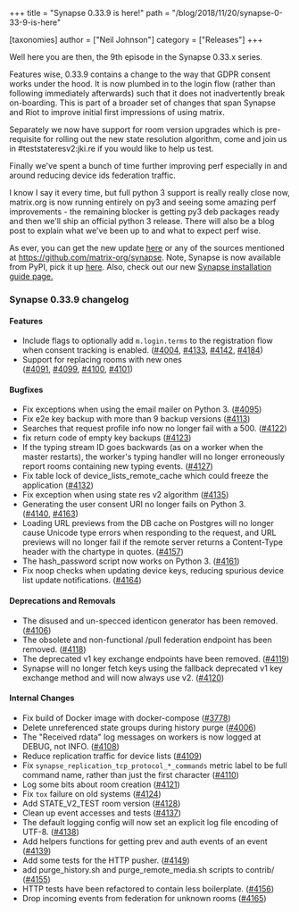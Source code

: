 +++
title = "Synapse 0.33.9 is here!"
path = "/blog/2018/11/20/synapse-0-33-9-is-here"

[taxonomies]
author = ["Neil Johnson"]
category = ["Releases"]
+++

Well here you are then, the 9th episode in the Synapse 0.33.x series.

Features wise, 0.33.9 contains a change to the way that GDPR consent works under the hood. It is now plumbed in to the login flow (rather than following immediately afterwards) such that it does not inadvertently break on-boarding. This is part of a broader set of changes that span Synapse and Riot to improve initial first impressions of using matrix.

Separately we now have support for room version upgrades which is pre-requisite for rolling out the new state resolution algorithm, come and join us in #teststateresv2:jki.re if you would like to help us test.

Finally we've spent a bunch of time further improving perf especially in and around reducing device ids federation traffic.

I know I say it every time, but full python 3 support is really really close now, matrix.org is now running entirely on py3 and seeing some amazing perf improvements - the remaining blocker is getting py3 deb packages ready and then we'll ship an official python 3 release. There will also be a blog post to explain what we've been up to and what to expect perf wise.

As ever, you can get the new update <a href="https://github.com/matrix-org/synapse/releases/tag/v0.33.9">here</a> or any of the sources mentioned at <a href="https://github.com/matrix-org/synapse">https://github.com/matrix-org/synapse</a>. Note, Synapse is now available from PyPI, pick it up <a href="https://pypi.org/project/matrix-synapse/">here</a>. Also, check out our new <a href="/docs/guides/installing-synapse">Synapse installation guide page.</a>
&nbsp;
<h3>Synapse 0.33.9 changelog</h3>
<h4>Features</h4>
<ul>
 	<li>Include flags to optionally add <code>m.login.terms</code> to the registration flow when consent tracking is enabled. (<a href="https://github.com/matrix-org/synapse/issues/4004" data-hovercard-type="pull_request" data-hovercard-url="/matrix-org/synapse/pull/4004/hovercard" aria-describedby="hovercard-aria-description">#4004</a>, <a href="https://github.com/matrix-org/synapse/issues/4133" data-hovercard-type="pull_request" data-hovercard-url="/matrix-org/synapse/pull/4133/hovercard" aria-describedby="hovercard-aria-description">#4133</a>, <a href="https://github.com/matrix-org/synapse/issues/4142" data-hovercard-type="pull_request" data-hovercard-url="/matrix-org/synapse/pull/4142/hovercard" aria-describedby="hovercard-aria-description">#4142</a>, <a href="https://github.com/matrix-org/synapse/issues/4184" data-hovercard-type="pull_request" data-hovercard-url="/matrix-org/synapse/pull/4184/hovercard" aria-describedby="hovercard-aria-description">#4184</a>)</li>
 	<li>Support for replacing rooms with new ones (<a href="https://github.com/matrix-org/synapse/issues/4091" data-hovercard-type="pull_request" data-hovercard-url="/matrix-org/synapse/pull/4091/hovercard" aria-describedby="hovercard-aria-description">#4091</a>, <a href="https://github.com/matrix-org/synapse/issues/4099" data-hovercard-type="pull_request" data-hovercard-url="/matrix-org/synapse/pull/4099/hovercard" aria-describedby="hovercard-aria-description">#4099</a>, <a href="https://github.com/matrix-org/synapse/issues/4100" data-hovercard-type="pull_request" data-hovercard-url="/matrix-org/synapse/pull/4100/hovercard" aria-describedby="hovercard-aria-description">#4100</a>, <a href="https://github.com/matrix-org/synapse/issues/4101" data-hovercard-type="pull_request" data-hovercard-url="/matrix-org/synapse/pull/4101/hovercard" aria-describedby="hovercard-aria-description">#4101</a>)</li>
</ul>
<h4>Bugfixes</h4>
<ul>
 	<li>Fix exceptions when using the email mailer on Python 3. (<a href="https://github.com/matrix-org/synapse/issues/4095" data-hovercard-type="pull_request" data-hovercard-url="/matrix-org/synapse/pull/4095/hovercard" aria-describedby="hovercard-aria-description">#4095</a>)</li>
 	<li>Fix e2e key backup with more than 9 backup versions (<a href="https://github.com/matrix-org/synapse/issues/4113" data-hovercard-type="pull_request" data-hovercard-url="/matrix-org/synapse/pull/4113/hovercard" aria-describedby="hovercard-aria-description">#4113</a>)</li>
 	<li>Searches that request profile info now no longer fail with a 500. (<a href="https://github.com/matrix-org/synapse/issues/4122" data-hovercard-type="pull_request" data-hovercard-url="/matrix-org/synapse/pull/4122/hovercard" aria-describedby="hovercard-aria-description">#4122</a>)</li>
 	<li>fix return code of empty key backups (<a href="https://github.com/matrix-org/synapse/issues/4123" data-hovercard-type="pull_request" data-hovercard-url="/matrix-org/synapse/pull/4123/hovercard" aria-describedby="hovercard-aria-description">#4123</a>)</li>
 	<li>If the typing stream ID goes backwards (as on a worker when the master restarts), the worker's typing handler will no longer erroneously report rooms containing new typing events. (<a href="https://github.com/matrix-org/synapse/issues/4127" data-hovercard-type="pull_request" data-hovercard-url="/matrix-org/synapse/pull/4127/hovercard" aria-describedby="hovercard-aria-description">#4127</a>)</li>
 	<li>Fix table lock of device_lists_remote_cache which could freeze the application (<a href="https://github.com/matrix-org/synapse/issues/4132" data-hovercard-type="pull_request" data-hovercard-url="/matrix-org/synapse/pull/4132/hovercard" aria-describedby="hovercard-aria-description">#4132</a>)</li>
 	<li>Fix exception when using state res v2 algorithm (<a href="https://github.com/matrix-org/synapse/issues/4135" data-hovercard-type="pull_request" data-hovercard-url="/matrix-org/synapse/pull/4135/hovercard" aria-describedby="hovercard-aria-description">#4135</a>)</li>
 	<li>Generating the user consent URI no longer fails on Python 3. (<a href="https://github.com/matrix-org/synapse/issues/4140" data-hovercard-type="pull_request" data-hovercard-url="/matrix-org/synapse/pull/4140/hovercard" aria-describedby="hovercard-aria-description">#4140</a>, <a href="https://github.com/matrix-org/synapse/issues/4163" data-hovercard-type="pull_request" data-hovercard-url="/matrix-org/synapse/pull/4163/hovercard" aria-describedby="hovercard-aria-description">#4163</a>)</li>
 	<li>Loading URL previews from the DB cache on Postgres will no longer cause Unicode type errors when responding to the request, and URL previews will no longer fail if the remote server returns a Content-Type header with the chartype in quotes. (<a href="https://github.com/matrix-org/synapse/issues/4157" data-hovercard-type="pull_request" data-hovercard-url="/matrix-org/synapse/pull/4157/hovercard" aria-describedby="hovercard-aria-description">#4157</a>)</li>
 	<li>The hash_password script now works on Python 3. (<a href="https://github.com/matrix-org/synapse/issues/4161" data-hovercard-type="pull_request" data-hovercard-url="/matrix-org/synapse/pull/4161/hovercard" aria-describedby="hovercard-aria-description">#4161</a>)</li>
 	<li>Fix noop checks when updating device keys, reducing spurious device list update notifications. (<a href="https://github.com/matrix-org/synapse/issues/4164" data-hovercard-type="pull_request" data-hovercard-url="/matrix-org/synapse/pull/4164/hovercard" aria-describedby="hovercard-aria-description">#4164</a>)</li>
</ul>
<h4>Deprecations and Removals</h4>
<ul>
 	<li>The disused and un-specced identicon generator has been removed. (<a href="https://github.com/matrix-org/synapse/issues/4106" data-hovercard-type="pull_request" data-hovercard-url="/matrix-org/synapse/pull/4106/hovercard" aria-describedby="hovercard-aria-description">#4106</a>)</li>
 	<li>The obsolete and non-functional /pull federation endpoint has been removed. (<a href="https://github.com/matrix-org/synapse/issues/4118" data-hovercard-type="pull_request" data-hovercard-url="/matrix-org/synapse/pull/4118/hovercard" aria-describedby="hovercard-aria-description">#4118</a>)</li>
 	<li>The deprecated v1 key exchange endpoints have been removed. (<a href="https://github.com/matrix-org/synapse/issues/4119" data-hovercard-type="pull_request" data-hovercard-url="/matrix-org/synapse/pull/4119/hovercard" aria-describedby="hovercard-aria-description">#4119</a>)</li>
 	<li>Synapse will no longer fetch keys using the fallback deprecated v1 key exchange method and will now always use v2. (<a href="https://github.com/matrix-org/synapse/issues/4120" data-hovercard-type="pull_request" data-hovercard-url="/matrix-org/synapse/pull/4120/hovercard" aria-describedby="hovercard-aria-description">#4120</a>)</li>
</ul>
<h4>Internal Changes</h4>
<ul>
 	<li>Fix build of Docker image with docker-compose (<a href="https://github.com/matrix-org/synapse/issues/3778" data-hovercard-type="pull_request" data-hovercard-url="/matrix-org/synapse/pull/3778/hovercard" aria-describedby="hovercard-aria-description">#3778</a>)</li>
 	<li>Delete unreferenced state groups during history purge (<a href="https://github.com/matrix-org/synapse/issues/4006" data-hovercard-type="pull_request" data-hovercard-url="/matrix-org/synapse/pull/4006/hovercard" aria-describedby="hovercard-aria-description">#4006</a>)</li>
 	<li>The "Received rdata" log messages on workers is now logged at DEBUG, not INFO. (<a href="https://github.com/matrix-org/synapse/issues/4108" data-hovercard-type="pull_request" data-hovercard-url="/matrix-org/synapse/pull/4108/hovercard" aria-describedby="hovercard-aria-description">#4108</a>)</li>
 	<li>Reduce replication traffic for device lists (<a href="https://github.com/matrix-org/synapse/issues/4109" data-hovercard-type="pull_request" data-hovercard-url="/matrix-org/synapse/pull/4109/hovercard" aria-describedby="hovercard-aria-description">#4109</a>)</li>
 	<li>Fix <code>synapse_replication_tcp_protocol_*_commands</code> metric label to be full command name, rather than just the first character (<a href="https://github.com/matrix-org/synapse/issues/4110" data-hovercard-type="issue" data-hovercard-url="/matrix-org/synapse/issues/4110/hovercard" aria-describedby="hovercard-aria-description">#4110</a>)</li>
 	<li>Log some bits about room creation (<a href="https://github.com/matrix-org/synapse/issues/4121" data-hovercard-type="pull_request" data-hovercard-url="/matrix-org/synapse/pull/4121/hovercard" aria-describedby="hovercard-aria-description">#4121</a>)</li>
 	<li>Fix <code>tox</code> failure on old systems (<a href="https://github.com/matrix-org/synapse/issues/4124" data-hovercard-type="pull_request" data-hovercard-url="/matrix-org/synapse/pull/4124/hovercard" aria-describedby="hovercard-aria-description">#4124</a>)</li>
 	<li>Add STATE_V2_TEST room version (<a href="https://github.com/matrix-org/synapse/issues/4128" data-hovercard-type="pull_request" data-hovercard-url="/matrix-org/synapse/pull/4128/hovercard" aria-describedby="hovercard-aria-description">#4128</a>)</li>
 	<li>Clean up event accesses and tests (<a href="https://github.com/matrix-org/synapse/issues/4137" data-hovercard-type="pull_request" data-hovercard-url="/matrix-org/synapse/pull/4137/hovercard" aria-describedby="hovercard-aria-description">#4137</a>)</li>
 	<li>The default logging config will now set an explicit log file encoding of UTF-8. (<a href="https://github.com/matrix-org/synapse/issues/4138" data-hovercard-type="pull_request" data-hovercard-url="/matrix-org/synapse/pull/4138/hovercard" aria-describedby="hovercard-aria-description">#4138</a>)</li>
 	<li>Add helpers functions for getting prev and auth events of an event (<a href="https://github.com/matrix-org/synapse/issues/4139" data-hovercard-type="pull_request" data-hovercard-url="/matrix-org/synapse/pull/4139/hovercard" aria-describedby="hovercard-aria-description">#4139</a>)</li>
 	<li>Add some tests for the HTTP pusher. (<a href="https://github.com/matrix-org/synapse/issues/4149" data-hovercard-type="pull_request" data-hovercard-url="/matrix-org/synapse/pull/4149/hovercard" aria-describedby="hovercard-aria-description">#4149</a>)</li>
 	<li>add purge_history.sh and purge_remote_media.sh scripts to contrib/ (<a href="https://github.com/matrix-org/synapse/issues/4155" data-hovercard-type="pull_request" data-hovercard-url="/matrix-org/synapse/pull/4155/hovercard" aria-describedby="hovercard-aria-description">#4155</a>)</li>
 	<li>HTTP tests have been refactored to contain less boilerplate. (<a href="https://github.com/matrix-org/synapse/issues/4156" data-hovercard-type="pull_request" data-hovercard-url="/matrix-org/synapse/pull/4156/hovercard" aria-describedby="hovercard-aria-description">#4156</a>)</li>
 	<li>Drop incoming events from federation for unknown rooms (<a href="https://github.com/matrix-org/synapse/issues/4165" data-hovercard-type="issue" data-hovercard-url="/matrix-org/synapse/issues/4165/hovercard" aria-describedby="hovercard-aria-description">#4165</a>)</li>
</ul>
